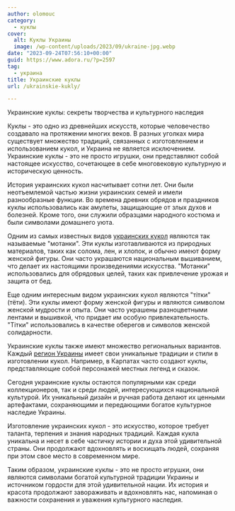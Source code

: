 ```yaml
---
author: olomouc
category:
  - куклы
cover:
  alt: Куклы Украины
  image: /wp-content/uploads/2023/09/ukraine-jpg.webp
date: "2023-09-24T07:56:10+00:00"
guid: https://www.adora.ru/?p=2597
tag:
  - украина
title: Украинские куклы
url: /ukrainskie-kukly/

---
```

Украинские куклы: секреты творчества и культурного наследия

Куклы \- это одно из древнейших искусств, которые человечество создавало на протяжении многих веков. В разных уголках мира существует множество традиций, связанных с изготовлением и использованием кукол, и Украина не является исключением. Украинские куклы \- это не просто игрушки, они представляют собой настоящее искусство, сочетающее в себе многовековую культурную и историческую ценность.

История украинских кукол насчитывает сотни лет. Они были неотъемлемой частью жизни украинских семей и имели разнообразные функции. Во времена древних обрядов и праздников куклы использовались как амулеты, защищающие от злых духов и болезней. Кроме того, они служили образцами народного костюма и были символами домашнего уюта.

Одним из самых известных видов [украинских кукол](https://www.adora.ru/dolls_shostka/) являются так называемые "мотанки". Эти куклы изготавливаются из природных материалов, таких как солома, лен, и хлопок, и обычно имеют форму женской фигуры. Они часто украшаются национальным вышиванием, что делает их настоящими произведениями искусства. "Мотанки" использовались для обрядовых целей, таких как привлечение урожая и защита от бед.

Еще одним интересным видом украинских кукол являются "тітки" (тёти). Эти куклы имеют форму женской фигуры и являются символом женской мудрости и опыта. Они часто украшены разноцветными лентами и вышивкой, что придает им особую привлекательность. "Тітки" использовались в качестве оберегов и символов женской солидарности.

Украинские куклы также имеют множество региональных вариантов. Каждый [регион Украины](https://www.adora.ru/igrushki-poltavy/) имеет свои уникальные традиции и стили в изготовлении кукол. Например, в Карпатах часто создают куклы, представляющие собой персонажей местных легенд и сказок.

Сегодня украинские куклы остаются популярными как среди коллекционеров, так и среди людей, интересующихся национальной культурой. Их уникальный дизайн и ручная работа делают их ценными артефактами, сохраняющими и передающими богатое культурное наследие Украины.

Изготовление украинских кукол \- это искусство, которое требует таланта, терпения и знания народных традиций. Каждая кукла уникальна и несет в себе частичку истории и духа этой удивительной страны. Они продолжают вдохновлять и восхищать людей, сохраняя при этом свое место в современном мире.

Таким образом, украинские куклы \- это не просто игрушки, они являются символами богатой культурной традиции Украины и источником гордости для этой удивительной нации. Их история и красота продолжают завораживать и вдохновлять нас, напоминая о важности сохранения и уважения культурного наследия.
